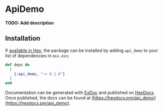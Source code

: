 # ApiDemo

**TODO: Add description**

## Installation

If [available in Hex](https://hex.pm/docs/publish), the package can be installed
by adding `api_demo` to your list of dependencies in `mix.exs`:

```elixir
def deps do
  [
    {:api_demo, "~> 0.1.0"}
  ]
end
```

Documentation can be generated with [ExDoc](https://github.com/elixir-lang/ex_doc)
and published on [HexDocs](https://hexdocs.pm). Once published, the docs can
be found at [https://hexdocs.pm/api_demo](https://hexdocs.pm/api_demo).

